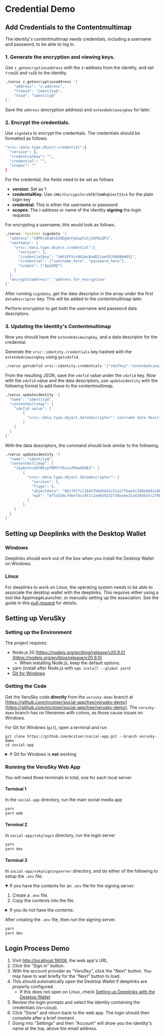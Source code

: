 # Credential Demo

## Add Credentials to the Contentmultimap 

The identity's contentmultimap needs credentials, including a username and password, to be able to log in.

### 1. Generate the encryption and viewing keys.

Use `z_getencryptionaddress` with the z-address from the identity, and set `fromID` and `toID` to the identity.
```bash
./verus z_getencryptionaddress '{
    "address": "z-address",
    "fromid": "identity@",
    "toid": "identity@"
}'
```

Save the `address` (encryption address) and `extendedviewingkey` for later.

### 2. Encrypt the credentials.

Use `signdata` to encrypt the credentials. The credentials should be formatted as follows.
```bash
"vrsc::data.type.object.credential":{
  "version": 1,
  "credentialKey": "",
  "credential": "",
  "scopes": ""
}
```

For the credential, the fields need to be set as follows
* **version**: Set as 1
* **credentialKey**: Use `iN6LYCurcypx7orxkFB73mWRq6Jetf23ck` for the plain login key
* **credential**: This is either the username or password
* **scopes**: The i-address or name of the identity **signing** the login requests

For encrypting a username, this would look as follows.
```bash
./verus -testnet signdata '{
  "address":"iNP8ja6aDsG3dDgQcFpGwqfLhj5kPAiQF5",
  "vdxfdata": {
    "vrsc::data.type.object.credential":{
      "version": 1,
      "credentialKey": "iHh1FFVvcNb2mcBudD11umfKJXHbBbH6Sj",
      "credential": ["username_here", "password_here"],
      "scopes": ["AppID@"]
    }
  },
  "encrypttoaddress": "address_for_encryption"
}'
```

After running `signdata`, get the data descriptor in the array under the first `datadescriptor` key. This will be added to the contentmultimap later.  

Perform encryption to get both the username and password data descriptors.

### 3. Updating the Identity's Contentmultimap

Now you should have the `extendedviewingkey`, and a data descriptor for the credential.

Generate the `vrsc::identity.credentials` key hashed with the `extendedviewingkey` using `getvdxfid`.
```bash
./verus getvdxfid vrsc::identity.credentials '{"vdxfkey":"extendedviewingkey"}'
```

From the resulting JSON, save the `vdxfid` value under the `vdxfid` key. Now with the `vdxfid` value and the data descriptors,
use `updateidentity` with the following format to add these to the contentmultimap.

```bash
./verus updateidentity '{     
  "name": "identity@",
  "contentmultimap": {
    "vdxfid value": [
        {
          "vrsc::data.type.object.datadescriptor": username data descriptor
        }
    ]
  }
}'
```

With the data descriptors, the command should look similar to the following.
```bash
./verus updateidentity '{     
  "name": "identity@",
  "contentmultimap": {
    "iGyAsYou1KCBkspTRMtFfKusvZPmwHENE3": [
        {
          "vrsc::data.type.object.datadescriptor": {
            "version": 1,
            "flags": 5,
            "objectdata": "9617d77c118427b0d5642c51a2ffbae5c288e9d91c0b23d3bdc36d9d0ee73ef73c7191bdb8b821274975f7785b718b1b19a9cb038d2476dc96d520439bb4fbb95e3e36122a9790c9c60cedbdb9e4f49acf2c5f4307931171ad266h508e336f9ee49903fe56c96aa523ea3caa20d9bda79b074c71f51b9cfed874c7d6dba07242d29a4d5b48688e673febbbee0f9f65c11b72d35ff264",
            "epk": "bf5a310cfd6e74cc8f1c2a4659232f30ea4e31a429d5d7c27080e349e9b1ec1d"
          }
        }
    ]
  }
}'
```

## Setting up Deeplinks with the Desktop Wallet

### Windows

Deeplinks should work out of the box when you install the Desktop Wallet on Windows.

### Linux

For deeplinks to work on Linux, the operating system needs to be able to associate the desktop wallet with the deeplinks. This requires either using a tool like AppImageLauncher, or manually setting up the association. See the guide in this [pull request](https://github.com/VerusCoin/Verus-Desktop/pull/259) for details.

## Setting up VeruSky

### Setting up the Environment

The project requires:
- Node.js 20 [https://nodejs.org/en/blog/release/v20.9.0](https://nodejs.org/en/blog/release/v20.9.0)
    - When installing Node.js, keep the default options.
- yarn (install after Node.js  with `npm install --global yarn`)
- [Git for Windows](https://gitforwindows.org/)

### Getting the Code

Get the VeruSky code **directly** from the `verusky-demo` branch at [https://github.com/mcstoer/social-app/tree/verusky-demo](https://github.com/mcstoer/social-app/tree/verusky-demo).
The `verusky-demo` branch has no filenames with colons, as those cause issues on Windows.

For Git for Windows (`git`), open a terminal and run
```
git clone https://github.com/mcstoer/social-app.git --branch verusky-demo
cd social-app
```

<details>
<summary>If Git for Windows is <strong>not</strong> working</summary>

You will **need** to log into a GitHub account for this to work.
    
Download [GitHub CLI](https://cli.github.com/)

For GitHub CLI (`gh`), open a terminal and run
```
gh auth login
gh repo clone https://github.com/mcstoer/social-app.git  -- --branch verusky-demo
cd social-app
```
   
</details>


### Running the VeruSky Web App

You will need three terminals in total, one for each local server.

#### Terminal 1
In the `social-app` directory, run the main social media app
```bash
yarn
yarn web
```

#### Terminal 2
In `social-app/vskylogin` directory, run the login server
```bash
yarn
yarn dev
```

#### Terminal 3
In `social-app/vskysigningserver` directory, and do either of the following to setup the `.env` file.

<details open>
<summary>If you have the contents for an <code>.env</code> file for the signing server:</summary>

1. Create a `.env` file.
2. Copy the contents into the file.

</details>

<details>
<summary>If you do not have the contents:</summary>
    
1. Copy the `.env.example` file to `.env`.
2. Find an identity you want to use to sign the requests. This should be the same identity used for **scopes** in the credentials from above.
3. Get the i-address and associated WIF for that identity.
4. Set `IADDRESS` and `WIF` variables to the matching values for the identity.
   
</details>

After creating the `.env` file, then run the signing server.
```bash
yarn
yarn dev
```

## Login Process Demo

1. Visit [http://localhost:19006](http://localhost:19006), the web app's URL.
2. Click the "Sign in" button.
3. With the account provider as "VeruSky", click the "Next" button. You may have to wait briefly for the "Next" button to load.
4. This should automatically open the Desktop Wallet if deeplinks are properly configured.
    - If this does not open on Linux, check [Setting up Deeplinks with the Desktop Wallet](#setting-up-deeplinks-with-the-desktop-wallet)
6. Review the login prompts and select the identity containing the credentials (`VeruSky@`).
7. Click "Done" and return back to the web app. The login should then complete after a brief moment.
8. Going into "Settings" and then "Account" will show you the identity's name at the top, above the email address.
